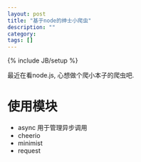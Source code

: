 ```yaml
---
layout: post
title: "基于node的绅士小爬虫"
description: ""
category: 
tags: []
---
```

{% include JB/setup %}

最近在看node.js, 心想做个爬小本子的爬虫吧.

# 使用模块

* async  用于管理异步调用
* cheerio  
* minimist
* request
